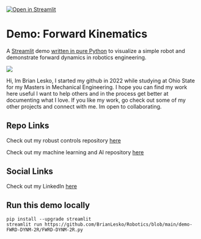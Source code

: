 [![Open in Streamlit](https://static.streamlit.io/badges/streamlit_badge_black_white.svg)](https://robotics-fd-brianlesko.streamlit.app)

# Demo: Forward Kinematics
A [Streamlit](https://streamlit.io) demo [written in pure Python](https://github.com/BrianLesko/Robotics/blob/main/demo-FWRD-DYNM-2R/FWRD-DYNM-2R.py)
to visualize a simple robot and demonstrate forward dynamics in robotics engineering.

![](docs/Preview.gif)

Hi, Im Brian Lesko, I started my github in 2022 while studying at Ohio State for my Masters in Mechanical Engineering. I hope you can find my work here useful I want to help others and in the process get better at documenting what I love. If you like my work, go check out some of my other projects and connect with me. Im open to collaborating.

## Repo Links 

Check out my robust controls repository [here](https://github.com/BrianLesko/RobustControls)

Check out my machine learning and AI repository [here](https://github.com/BrianLesko/MachineLearning)

## Social Links 

Check out my LinkedIn [here](https://www.linkedin.com/in/brianlesko/)

## Run this demo locally
```
pip install --upgrade streamlit
streamlit run https://github.com/BrianLesko/Robotics/blob/main/demo-FWRD-DYNM-2R/FWRD-DYNM-2R.py
```

